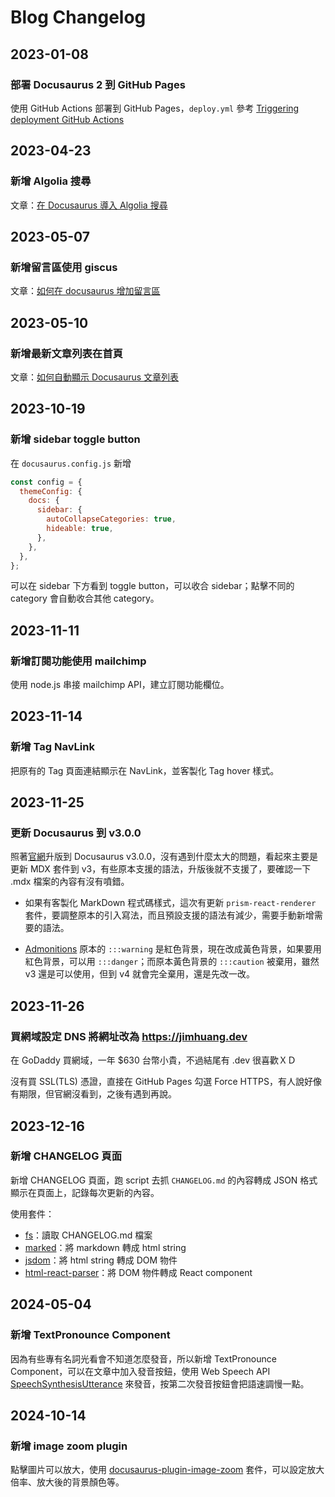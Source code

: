 # Blog Changelog

## 2023-01-08

### 部署 Docusaurus 2 到 GitHub Pages

使用 GitHub Actions 部署到 GitHub Pages，`deploy.yml` 參考 [Triggering deployment GitHub Actions](https://docusaurus.io/docs/deployment#triggering-deployment-with-github-actions)

## 2023-04-23

### 新增 Algolia 搜尋

文章：[在 Docusaurus 導入 Algolia 搜尋](/Docusaurus/algolia)

## 2023-05-07

### 新增留言區使用 giscus

文章：[如何在 docusaurus 增加留言區](/Docusaurus/giscus)

## 2023-05-10

### 新增最新文章列表在首頁

文章：[如何自動顯示 Docusaurus 文章列表](/Docusaurus/getDocList)

## 2023-10-19

### 新增 sidebar toggle button

在 `docusaurus.config.js` 新增

```js
const config = {
  themeConfig: {
    docs: {
      sidebar: {
        autoCollapseCategories: true,
        hideable: true,
      },
    },
  },
};
```

可以在 sidebar 下方看到 toggle button，可以收合 sidebar；點擊不同的 category 會自動收合其他 category。

## 2023-11-11

### 新增訂閱功能使用 mailchimp

使用 node.js 串接 mailchimp API，建立訂閱功能欄位。

## 2023-11-14

### 新增 Tag NavLink

把原有的 Tag 頁面連結顯示在 NavLink，並客製化 Tag hover 樣式。

## 2023-11-25

### 更新 Docusaurus 到 v3.0.0

照著[官網](https://docusaurus.io/docs/migration/v3)升版到 Docusaurus v3.0.0，沒有遇到什麼太大的問題，看起來主要是更新 MDX 套件到 v3，有些原本支援的語法，升版後就不支援了，要確認一下 .mdx 檔案的內容有沒有噴錯。

- 如果有客製化 MarkDown 程式碼樣式，這次有更新 `prism-react-renderer` 套件，要調整原本的引入寫法，而且預設支援的語法有減少，需要手動新增需要的語法。

- [Admonitions](https://github.com/facebook/docusaurus/pull/9308) 原本的 `:::warning` 是紅色背景，現在改成黃色背景，如果要用紅色背景，可以用 `:::danger`；而原本黃色背景的 `:::caution` 被棄用，雖然 v3 還是可以使用，但到 v4 就會完全棄用，還是先改一改。

## 2023-11-26

### 買網域設定 DNS 將網址改為 https://jimhuang.dev

在 GoDaddy 買網域，一年 $630 台幣小貴，不過結尾有 .dev 很喜歡ＸＤ

沒有買 SSL(TLS) 憑證，直接在 GitHub Pages 勾選 Force HTTPS，有人說好像有期限，但官網沒看到，之後有遇到再說。

## 2023-12-16

### 新增 CHANGELOG 頁面

新增 CHANGELOG 頁面，跑 script 去抓 `CHANGELOG.md` 的內容轉成 JSON 格式顯示在頁面上，記錄每次更新的內容。

使用套件：

- [fs](https://www.npmjs.com/package/fs)：讀取 CHANGELOG.md 檔案
- [marked](https://www.npmjs.com/package/marked)：將 markdown 轉成 html string
- [jsdom](https://www.npmjs.com/package/jsdom)：將 html string 轉成 DOM 物件
- [html-react-parser](https://www.npmjs.com/package/html-react-parser)：將 DOM 物件轉成 React component

## 2024-05-04

### 新增 TextPronounce Component

因為有些專有名詞光看會不知道怎麼發音，所以新增 TextPronounce Component，可以在文章中加入發音按鈕，使用 Web Speech API [SpeechSynthesisUtterance](https://developer.mozilla.org/en-US/docs/Web/API/SpeechSynthesisUtterance) 來發音，按第二次發音按鈕會把語速調慢一點。

## 2024-10-14

### 新增 image zoom plugin

點擊圖片可以放大，使用 [docusaurus-plugin-image-zoom](https://github.com/gabrielcsapo/docusaurus-plugin-image-zoom) 套件，可以設定放大倍率、放大後的背景顏色等。
